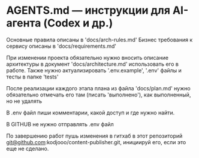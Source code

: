 # AGENTS.md — инструкции для AI-агента (Codex и др.)

Основные правила  описаны в 'docs/arch-rules.md'
Бизнес требования к сервису описаны в 'docs/requirements.md'

При изменении проекта обязательно нужно вносить описание архитектуры в документ 'docs/architecture.md' использовать его в работе. Также нужно актуализировать '.env.example', '.env' файлы и тесты в папке 'tests'

После реализации каждого этапа плана из файла 'docs/plan.md' нужно обязательно отмечать его там (писать 'выполнено'), как выполненный, но не удалять

В .env файл пиши комментарии, какой доступ и где нужно найти.

В GITHUB не нужно отправлять .env файл 

По завершению работ пушь изменения в гитхаб в этот репозиторий git@github.com:kodjooo/content-publisher.git, инициируй его, если это еще не сделано.